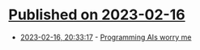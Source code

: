 # [Published on 2023-02-16](index.md)

* [2023-02-16, 20:33:17](https://lobste.rs/s/qbb7bw/programming_ais_worry_me) - [Programming AIs worry me](https://buttondown.email/hillelwayne/archive/programming-ais-worry-me/)

